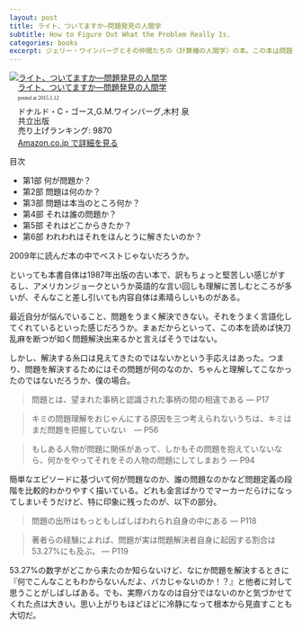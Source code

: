 ```yaml
---
layout: post
title: ライト、ついてますか—問題発見の人間学
subtitle: How to Figure Out What the Problem Really Is.
categories: books
excerpt: ジェリー・ワインバーグとその仲間たちの〈計算機の人間学〉の本。この本は問題発見についての本である。問題は解くより発見する方がずっとむずかしく、ずっと面白い。―実人生で本当にものをいうのはそこなのだ。
---
```


<div class="azlink-box" style="margin-bottom:0px"><div class="azlink-image" style="float:left"><a href="http://www.amazon.co.jp/exec/obidos/ASIN/4320023684/warikiru-22/" name="azlinklink" target="_blank"><img src="http://ecx.images-amazon.com/images/I/410X6YM9F7L._SL160_.jpg" alt="ライト、ついてますか―問題発見の人間学" style="border:none" /></a></div><div class="azlink-info" style="float:left;margin-left:15px;line-height:120%"><div class="azlink-name" style="margin-bottom:10px;line-height:120%"><a href="http://www.amazon.co.jp/exec/obidos/ASIN/4320023684/warikiru-22/" name="azlinklink" target="_blank">ライト、ついてますか―問題発見の人間学</a><div class="azlink-powered-date" style="font-size:7pt;margin-top:5px;font-family:verdana;line-height:120%">posted at 2015.1.12</div></div><div class="azlink-detail">ドナルド・C・ゴース,G.M.ワインバーグ,木村 泉<br />共立出版<br />売り上げランキング: 9870<br /></div><div class="azlink-link" style="margin-top:5px"><a href="http://www.amazon.co.jp/exec/obidos/ASIN/4320023684/warikiru-22/" target="_blank">Amazon.co.jp で詳細を見る</a></div></div><div class="azlink-footer" style="clear:left"></div></div>

目次

+ 第1部 何が問題か？
+ 第2部 問題は何のか？
+ 第3部 問題は本当のところ何か？
+ 第4部 それは誰の問題か？
+ 第5部 それはどこからきたか？
+ 第6部 われわれはそれをほんとうに解きたいのか？

2009年に読んだ本の中でベストじゃないだろうか。

といっても本書自体は1987年出版の古い本で、訳もちょっと堅苦しい感じがするし、アメリカンジョークというか英語的な言い回しも理解に苦しむところが多いが、そんなこと差し引いても内容自体は素晴らしいものがある。

最近自分が悩んでいること、問題をうまく解決できない。それをうまく言語化してくれているといった感じだろうか。まぁだからといって、この本を読めば快刀乱麻を断つが如く問題解決出来るかと言えばそうではない。

しかし、解決する糸口は見えてきたのではないかという手応えはあった。つまり、問題を解決するためにはその問題が何のなのか、ちゃんと理解してこなかったのではないだろうか、僕の場合。

> 問題とは、望まれた事柄と認識された事柄の間の相違である ― P17 

> キミの問題理解をおじゃんにする原因を三つ考えられないうちは、キミはまだ問題を把握していない　― P56

> もしある人物が問題に関係があって、しかもその問題を抱えていないなら、何かをやってそれをその人物の問題にしてしまおう ― P94

簡単なエピソードに基づいて何が問題なのか、誰の問題なのかなど問題定義の段階を比較的わかりやすく描いている。どれも金言ばかりでマーカーだらけになってしまいそうだけど、特に印象に残ったのが、以下の部分。

> 問題の出所はもっともしばしばわれられ自身の中にある ― P118

> 著者らの経験によれば、問題が実は問題解決者自身に起因する割合は53.27%にも及ぶ。 ― P119

53.27%の数字がどこから来たのか知らないけど、なにか問題を解決するときに『何でこんなこともわからないんだよ、バカじゃないのか！？』と他者に対して思うことがしばしばある。でも、実際バカなのは自分ではないのかと気づかせてくれた点は大きい。思い上がりもほどほどに冷静になって根本から見直すことも大切だ。